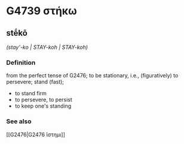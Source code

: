# G4739 στήκω

## stḗkō

_(stay'-ko | STAY-koh | STAY-koh)_

### Definition

from the perfect tense of G2476; to be stationary, i.e., (figuratively) to persevere; stand (fast); 

- to stand firm
- to persevere, to persist
- to keep one's standing

### See also

[[G2476|G2476 ἵστημι]]
